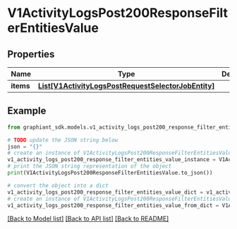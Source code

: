 # V1ActivityLogsPost200ResponseFilterEntitiesValue


## Properties

Name | Type | Description | Notes
------------ | ------------- | ------------- | -------------
**items** | [**List[V1ActivityLogsPostRequestSelectorJobEntity]**](V1ActivityLogsPostRequestSelectorJobEntity.md) |  | [optional] 

## Example

```python
from graphiant_sdk.models.v1_activity_logs_post200_response_filter_entities_value import V1ActivityLogsPost200ResponseFilterEntitiesValue

# TODO update the JSON string below
json = "{}"
# create an instance of V1ActivityLogsPost200ResponseFilterEntitiesValue from a JSON string
v1_activity_logs_post200_response_filter_entities_value_instance = V1ActivityLogsPost200ResponseFilterEntitiesValue.from_json(json)
# print the JSON string representation of the object
print(V1ActivityLogsPost200ResponseFilterEntitiesValue.to_json())

# convert the object into a dict
v1_activity_logs_post200_response_filter_entities_value_dict = v1_activity_logs_post200_response_filter_entities_value_instance.to_dict()
# create an instance of V1ActivityLogsPost200ResponseFilterEntitiesValue from a dict
v1_activity_logs_post200_response_filter_entities_value_from_dict = V1ActivityLogsPost200ResponseFilterEntitiesValue.from_dict(v1_activity_logs_post200_response_filter_entities_value_dict)
```
[[Back to Model list]](../README.md#documentation-for-models) [[Back to API list]](../README.md#documentation-for-api-endpoints) [[Back to README]](../README.md)


